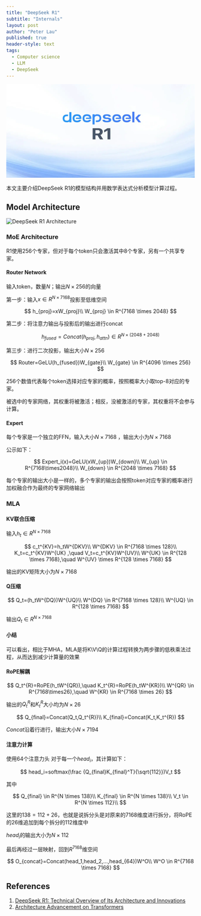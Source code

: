 ```yaml
---
title: "DeepSeek R1"
subtitle: "Internals"
layout: post
author: "Peter Lau"
published: true
header-style: text
tags:
  - Computer science
  - LLM
  - DeepSeek
---
```



<div>
  <img class="shadow" src="/img/deepseek/deepseek-r1-cover.webp" width="800" height="250" alt="Transformer Architecture">
</div>


本文主要介绍DeepSeek R1的模型结构并用数学表达式分析模型计算过程。

## Model Architecture

![DeepSeek R1 Architecture](https://media.geeksforgeeks.org/wp-content/uploads/20250203194805367699/architecture.webp)


### MoE Architecture

R1使用256个专家，但对于每个token只会激活其中8个专家，另有一个共享专家。

#### Router Network

输入token，数量$N$；输出$N\times256$的向量

第一步：输入$x \in R^{N\times7168}$投影至低维空间

$$
h_{proj}=xW_{proj}\\
W_{proj} \in R^{7168 \times 2048}
$$

第二步：将注意力输出与投影后的输出进行concat

$$
h_{fused}=Concat(h_{proj},h_{attn}) \in R^{N \times (2048+2048)}
$$

第三步：进行二次投影，输出大小$N \times 256$

$$
Router=GeLU(h_{fused})W_{gate}\\
W_{gate} \in R^{4096 \times 256}
$$


256个数值代表每个token选择对应专家的概率，按照概率大小取top-8对应的专家。

被选中的专家网络，其权重将被激活；相反，没被激活的专家，其权重将不会参与计算。

#### Expert

每个专家是一个独立的FFN，输入大小$N \times 7168$
，输出大小为$N \times 7168$

公示如下：

$$
Expert_i(x)=GeLU(xW_{up})W_{down}\\
W_{up} \in R^{7168\times2048}\\
W_{down} \in R^{2048 \times 7168}
$$


每个专家的输出大小是一样的，多个专家的输出会按照token对应专家的概率进行加权融合作为最终的专家网络输出

### MLA

#### KV联合压缩

输入$h_t \in R^{N \times 7168}$

$$
c_t^{KV}=h_tW^{DKV}\\
W^{DKV} \in R^{7168 \times 128}\\
K_t=c_t^{KV}W^{UK} ,\quad V_t=c_t^{KV}W^{UV}\\
W^{UK} \in R^{128 \times 7168},\quad W^{UV} \times R^{128 \times 7168}
$$

输出的KV矩阵大小为$N \times 7168$

#### Q压缩

$$
Q_t=(h_tW^{DQ})W^{UQ}\\
W^{DQ} \in R^{7168 \times 128}\\
W^{UQ} \in R^{128 \times 7168}
$$

输出$Q_t \in R^{N \times 7168}$

#### 小结

可以看出，相比于MHA，MLA是将K\V\Q的计算过程转换为两步骤的低秩乘法过程，从而达到减少计算量的效果


#### RoPE解耦

$$
Q_t^{R}=RoPE(h_tW^{QR}),\quad K_t^{R}=RoPE(h_tW^{KR})\\
W^{QR} \in R^{7168\times26},\quad W^{KR} \in R^{7168 \times 26}
$$

输出的$Q_t^{R}$和$K_t^{R}$大小均为$N\times26$

$$
Q_{final}=Concat(Q_t,Q_t^{R})\\
K_{final}=Concat(K_t,K_t^{R})
$$

*Concat*沿着行进行，输出大小$N \times 7194$

#### 注意力计算

使用64个注意力头
对于每一个$head_i$，其计算如下：

$$
head_i=softmax(\frac {Q_{final}K_{final}^T}{\sqrt{112}})V_t
$$

其中

$$
Q_{final} \in R^{N \times 138}\\
K_{final} \in R^{N \times 138}\\
V_t \in R^{N \times 112}\\
$$

这里的$138=112+26$，也就是说拆分头是对原来的$7168$维度进行拆分，将RoPE的26维追加到每个拆分的112维度中

$head_i$的输出大小为$N\times112$


最后再经过一层映射，回到$R^{7168}$维空间

$$
O_{concat}=Concat(head_1,head_2,...,head_{64})W^O\\
W^O \in R^{7168 \times 7168}
$$

## References

1. [DeepSeek R1: Technical Overview of Its Architecture and Innovations](https://www.geeksforgeeks.org/deepseek-r1-technical-overview-of-its-architecture-and-innovations/)
2. [Architecture Advancement on Transformers](https://storage.googleapis.com/cmu-llms/2024/2024-09-05-architecture-advancement-on-transformers.pdf)
